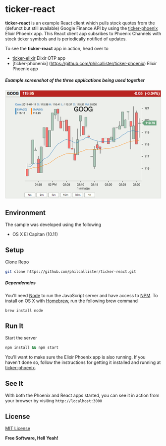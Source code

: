 # ticker-react

**ticker-react** is an example React client which pulls stock quotes from the (defunct but still available) Google Finance API by using the [ticker-phoenix](https://github.com/philcallister/ticker-phoenix) Elixir Phoenix app. This React client app subsribes to Phoenix Channels with stock ticker symbols and is periodically notified of updates.

To see the **ticker-react** app in action, head over to
- [ticker-elixir](https://github.com/philcallister/ticker-elixir) Elixir OTP app
- [ticker-phonenix] (https://github.com/philcallister/ticker-phoenix) Elixir Phoenix app

##### Example screenshot of the three applications being used together
![Stock Ticker](/screen-shot.gif?raw=true "Stock Ticker Example")

## Environment

The sample was developed using the following 

- OS X El Capitan (10.11)

## Setup

Clone Repo
```bash
git clone https://github.com/philcallister/ticker-react.git
```

##### Dependencies
You'll need [Node](https://nodejs.org/en/) to run the JavaScript server and have access to [NPM](https://www.npmjs.com/). To install on OS X with [Homebrew](http://brew.sh/), run the following brew command
```bash
brew install node
```

## Run It

Start the server

```bash
npm install && npm start
```
You'll want to make sure the Elixir Phoenix app is also running. If you haven't done so, follow the instructions for getting it installed and running at [ticker-phoenix](https://github.com/philcallister/ticker-phoenix).

## See It
With both the Phoenix and React apps started, you can see it in action from your browser by visiting ```http://localhost:3000```

## License

[MIT License](http://www.opensource.org/licenses/MIT)

**Free Software, Hell Yeah!**
